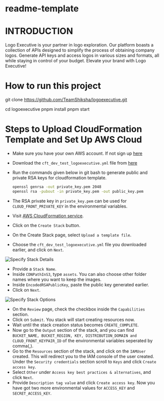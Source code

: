 # readme-template

# INTRODUCTION


Logo Executive is your partner in logo exploration. Our platform boasts a collection of APIs designed to simplify the process of obtaining company logos.
Generate API keys and access logos in various sizes and formats, all while staying in control of your budget. Elevate your brand with Logo Executive!


# How to run this project

git clone https://github.com/TeamShiksha/logoexecutive.git

cd logoexecutive
pnpm install
pnpm start



# Steps to Upload CloudFormation Template and Set Up AWS Cloud

- Make sure you have your own AWS account. If not sign up [here](https://aws.amazon.com/free)
- Download the `cft_dev_test_logoexecutive.yml` file from [here](https://github.com/TeamShiksha/logoexecutive/tree/dev/server/templates)
- Run the commands given below in git bash to generate public and private RSA keys for cloudformation template.

     ```bash
     openssl genrsa -out private_key.pem 2048
     openssl rsa -pubout -in private_key.pem -out public_key.pem
     ```
- The RSA private key in `private_key.pem` can be used for `CLOUD_FRONT_PRIVATE_KEY` in the environmental variables.
- Visit [AWS CloudFormation service](https://ap-southeast-2.console.aws.amazon.com/cloudformation/home?region=ap-southeast-2#/getting-started).
- Click on the `Create Stack` button.
- On the Create Stack page, select `Upload a template file`.
- Choose the `cft_dev_test_logoexecutive.yml` file you downloaded earlier, and click on `Next`.

![Specify Stack Details](../images/uploadstack.png)

- Provide a `Stack Name`.
- Inside `CDNPathInS3`, type `assets`. You can also choose other folder names where you want to keep the images.
- Inside `EncodedRSAPublicKey`, paste the public key generated earlier.
- Click on `Next`.

![Specify Stack Options](../images/setparameters.png)

- On the `Review` page, check the checkbox inside the `Capabilities` section.
- Click on `Submit`. You stack will start creating resources now.
- Wait until the stack creation status becomes `CREATE_COMPLETE`.
- Now go to the `Output` section of the stack, and you can find `BUCKET_NAME, BUCKET_REGION, KEY, DISTRIBUTION_DOMAIN and CLOUD_FRONT_KEYPAIR_ID` of the environmental variables seperated by comma(,).
- Go to the `Resources` section of the stack, and click on the `IAMUser` created. This will redirect you to the IAM console of the user created. Under the `Security credentials` section scroll to `Keys` and click `Create access key`.
- Select `Other` under `Access key best practices & alternatives`, and click `Next`.
- Provide `Description tag value` and click `Create access key`. Now you have got two more environmental values for `ACCESS_KEY` and `SECRET_ACCESS_KEY`.
